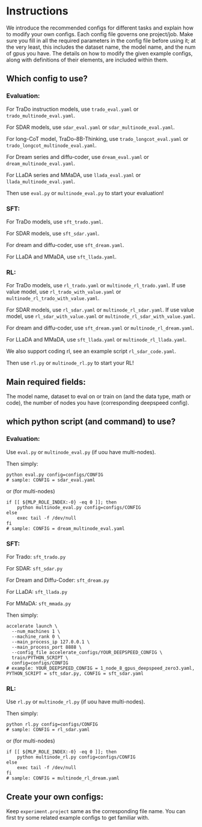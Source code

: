 # Instructions

We introduce the recommended configs for different tasks and explain how to modify your own configs. Each config file governs one project/job. Make sure you fill in all the required parameters in the config file before using it; at the very least, this includes the dataset name, the model name, and the num of gpus you have. The details on how to modify the given example configs, along with definitions of their elements, are included within them.



## Which config to use?


### Evaluation:

For TraDo instruction models, use `trado_eval.yaml` or `trado_multinode_eval.yaml`. 

For SDAR models, use `sdar_eval.yaml` or `sdar_multinode_eval.yaml`. 

For long-CoT model, TraDo-8B-Thinking, use `trado_longcot_eval.yaml` or `trado_longcot_multinode_eval.yaml`. 

For Dream series and diffu-coder, use `dream_eval.yaml` or `dream_multinode_eval.yaml`. 

For LLaDA series and MMaDA, use `llada_eval.yaml` or `llada_multinode_eval.yaml`.

Then use `eval.py` or `multinode_eval.py` to start your evaluation!

### SFT:

For TraDo models, use `sft_trado.yaml`. 

For SDAR models, use `sft_sdar.yaml`. 

For dream and diffu-coder, use `sft_dream.yaml`. 

For LLaDA and MMaDA, use `sft_llada.yaml`.

### RL:

For TraDo models, use `rl_trado.yaml` or `multinode_rl_trado.yaml`. 
If use value model, use `rl_trado_with_value.yaml` or `multinode_rl_trado_with_value.yaml`. 

For SDAR models, use `rl_sdar.yaml` or `multinode_rl_sdar.yaml`. 
If use value model, use `rl_sdar_with_value.yaml` or `multinode_rl_sdar_with_value.yaml`. 

For dream and diffu-coder, use `sft_dream.yaml` or `multinode_rl_dream.yaml`. 

For LLaDA and MMaDA, use `sft_llada.yaml` or `multinode_rl_llada.yaml`. 

We also support coding rl, see an example script `rl_sdar_code.yaml`.

Then use `rl.py` or `multinode_rl.py` to start your RL!


## Main required fields:

The model name, dataset to eval on or train on (and the data type, math or code),  the number of nodes you have (corresponding deepspeed config).


## which python script (and command) to use?

### Evaluation:

Use `eval.py` or `multinode_eval.py` (if uou have multi-nodes).

Then simply:
```
python eval.py config=configs/CONFIG
# sample: CONFIG = sdar_eval.yaml
```
or (for multi-nodes)
```
if [[ ${MLP_ROLE_INDEX:-0} -eq 0 ]]; then   
    python multinode_eval.py config=configs/CONFIG
else
    exec tail -f /dev/null
fi
# sample: CONFIG = dream_multinode_eval.yaml
```

### SFT:

For Trado: `sft_trado.py`

For SDAR: `sft_sdar.py`

For Dream and Diffu-Coder: `sft_dream.py`

For LLaDA: `sft_llada.py`

For MMaDA: `sft_mmada.py`

Then simply:
```
accelerate launch \
  --num_machines 1 \
  --machine_rank 0 \
  --main_process_ip 127.0.0.1 \
  --main_process_port 8888 \
  --config_file accelerate_configs/YOUR_DEEPSPEED_CONFIG \
  train/PYTHON_SCRIPT \
  config=configs/CONFIG
# example: YOUR_DEEPSPEED_CONFIG = 1_node_8_gpus_deepspeed_zero3.yaml, PYTHON_SCRIPT = sft_sdar.py, CONFIG = sft_sdar.yaml
```


### RL:

Use `rl.py` or `multinode_rl.py` (if uou have multi-nodes).

Then simply:
```
python rl.py config=configs/CONFIG
# sample: CONFIG = rl_sdar.yaml
```
or (for multi-nodes)
```
if [[ ${MLP_ROLE_INDEX:-0} -eq 0 ]]; then   
    python multinode_rl.py config=configs/CONFIG
else
    exec tail -f /dev/null
fi
# sample: CONFIG = multinode_rl_dream.yaml
```



## Create your own configs:

Keep `experiment.project` same as the corresponding file name. You can first try some related example configs to get familiar with.

